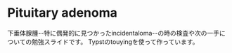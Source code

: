 # Pituitary adenoma
下垂体腺腫--特に偶発的に見つかったincidentaloma--の時の検査や次の一手についての勉強スライドです。
Typstのtouyingを使って作っています。

